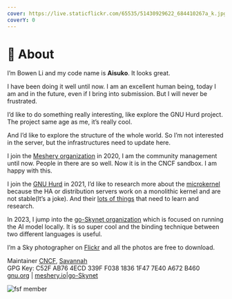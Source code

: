 ```yaml
---
cover: https://live.staticflickr.com/65535/51430929622_684410267a_k.jpg
coverY: 0
---
```


# 🚀 About

I’m Bowen Li and my code name is **Aisuko**. It looks great.&#x20;

I have been doing it well until now. I am an excellent human being, today I am and in the future, even if I bring into submission. But I will never be frustrated.

I’d like to do something really interesting, like explore the GNU Hurd project. The project same age as me, it’s really cool.

And I’d like to explore the structure of the whole world. So I’m not interested in the server, but the infrastructures need to update here.

I join the [Meshery organization](https://github.com/meshery) in 2020, I am the community management until now. People in there are so well. Now it is in the CNCF sandbox. I am happy with this.

I join the [GNU Hurd](https://savannah.gnu.org/projects/hurd/) in 2021, I’d like to research more about the [microkernel](https://dev.to/aisuko/the-concepts-of-microkernel-3i08) because the HA or distribution servers work on a monolithic kernel and are not stable(It’s a joke). And their [lots of things](freesoftware/the-gnu-hurd/continue-working-for-the-hurd.md) that need to learn and research.&#x20;

In 2023, I jump into the [go-Skynet organization](https://github.com/go-skynet) which is focused on running the AI model locally. It is so super cool and the binding technique between two different languages is useful.

I’m a Sky photographer on [Flickr](https://flickr.com/people/aisukoli/) and all the photos are free to download.

Maintainer [CNCF](https://community.cncf.io/u/mbkrge/#/about), [Savannah](https://savannah.nongnu.org/users/aisuko)\
GPG Key: C52F AB76 4ECD 339F F038 1836 1F47 7E40 A672 B460\
[gnu.org](https://gnu.org/) | [meshery.io](https://meshery.io/)|[go-Skynet](https://localai.netlify.app)

<div align="left">

<img src="https://hololandscape.github.io/aisuko/assets/images/5569169.png" alt="fsf member">

</div>
